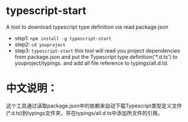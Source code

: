 # typescript-start
A tool to download typescript type definition via read package.json

- step1: `npm install -g typescript-start`
- step2: `cd youproject`
- step3: `typescript-start`
this tool will read you project dependencies from package.json and put the Typescript type definition('*.d.ts') to youproject/typings.
and add all file reference to typings/all.d.td.

# 中文说明：
这个工具通过读取package.json中的依赖来自动下载Typescript类型定义文件(*.d.ts)到typings文件夹，并在typings/all.d.ts中添加所文件的引用。
